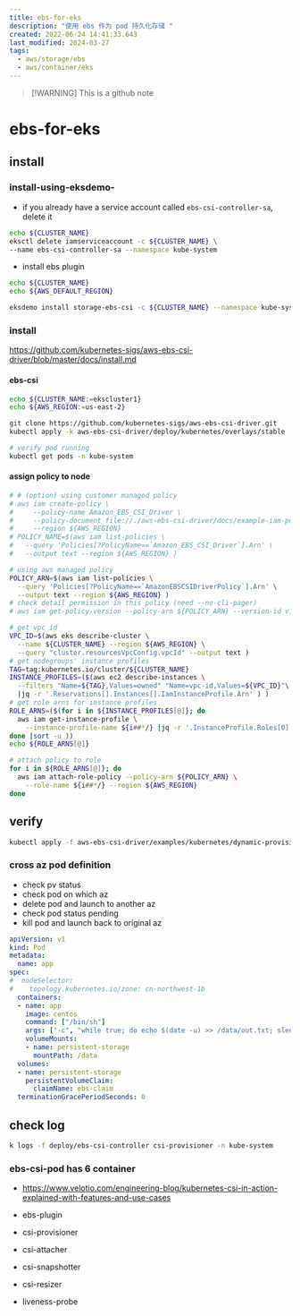 ```yaml
---
title: ebs-for-eks
description: "使用 ebs 作为 pod 持久化存储 "
created: 2022-06-24 14:41:33.643
last_modified: 2024-03-27
tags:
  - aws/storage/ebs
  - aws/container/eks
---
```

> [!WARNING] This is a github note

# ebs-for-eks

## install
### install-using-eksdemo-
- if you already have a service account called `ebs-csi-controller-sa`, delete it
```sh
echo ${CLUSTER_NAME}
eksctl delete iamserviceaccount -c ${CLUSTER_NAME} \
--name ebs-csi-controller-sa --namespace kube-system
```
- install ebs plugin
```sh
echo ${CLUSTER_NAME}
echo ${AWS_DEFAULT_REGION}

eksdemo install storage-ebs-csi -c ${CLUSTER_NAME} --namespace kube-system
```

### install
https://github.com/kubernetes-sigs/aws-ebs-csi-driver/blob/master/docs/install.md

#### ebs-csi
```sh
echo ${CLUSTER_NAME:=ekscluster1}
echo ${AWS_REGION:=us-east-2}

git clone https://github.com/kubernetes-sigs/aws-ebs-csi-driver.git
kubectl apply -k aws-ebs-csi-driver/deploy/kubernetes/overlays/stable

# verify pod running
kubectl get pods -n kube-system

```

#### assign policy to node
```sh
# # (option) using customer managed policy
# aws iam create-policy \
#     --policy-name Amazon_EBS_CSI_Driver \
#     --policy-document file://./aws-ebs-csi-driver/docs/example-iam-policy.json \
#     --region ${AWS_REGION}
# POLICY_NAME=$(aws iam list-policies \
#   --query 'Policies[?PolicyName==`Amazon_EBS_CSI_Driver`].Arn' \
#   --output text --region ${AWS_REGION} )

# using aws managed policy
POLICY_ARN=$(aws iam list-policies \
  --query 'Policies[?PolicyName==`AmazonEBSCSIDriverPolicy`].Arn' \
  --output text --region ${AWS_REGION} )
# check detail permission in this policy (need --no-cli-pager)
# aws iam get-policy-version --policy-arn ${POLICY_ARN} --version-id v1 --no-cli-pager

# get vpc id
VPC_ID=$(aws eks describe-cluster \
  --name ${CLUSTER_NAME} --region ${AWS_REGION} \
  --query "cluster.resourcesVpcConfig.vpcId" --output text )
# get nodegroups' instance profiles
TAG=tag:kubernetes.io/cluster/${CLUSTER_NAME}
INSTANCE_PROFILES=($(aws ec2 describe-instances \
  --filters "Name=${TAG},Values=owned" "Name=vpc-id,Values=${VPC_ID}"\
  |jq -r '.Reservations[].Instances[].IamInstanceProfile.Arn' ) )
# get role arns for instance profiles
ROLE_ARNS=($(for i in ${INSTANCE_PROFILES[@]}; do
  aws iam get-instance-profile \
    --instance-profile-name ${i##*/} |jq -r '.InstanceProfile.Roles[0].Arn'
done |sort -u ))
echo ${ROLE_ARNS[@]}

# attach policy to role
for i in ${ROLE_ARNS[@]}; do
  aws iam attach-role-policy --policy-arn ${POLICY_ARN} \
    --role-name ${i##*/} --region ${AWS_REGION}
done

```


## verify
```sh
kubectl apply -f aws-ebs-csi-driver/examples/kubernetes/dynamic-provisioning/manifests/

```

### cross az pod definition
- check pv status
- check pod on which az
- delete pod and launch to another az
- check pod status pending
- kill pod and launch back to original az

```yaml
apiVersion: v1
kind: Pod
metadata:
  name: app
spec:
#  nodeSelector:
#    topology.kubernetes.io/zone: cn-northwest-1b
  containers:
  - name: app
    image: centos
    command: ["/bin/sh"]
    args: ["-c", "while true; do echo $(date -u) >> /data/out.txt; sleep 5; done"]
    volumeMounts:
    - name: persistent-storage
      mountPath: /data
  volumes:
  - name: persistent-storage
    persistentVolumeClaim:
      claimName: ebs-claim
  terminationGracePeriodSeconds: 0

```


## check log
```sh
k logs -f deploy/ebs-csi-controller csi-provisioner -n kube-system 

```

###  ebs-csi-pod has 6 container
- https://www.velotio.com/engineering-blog/kubernetes-csi-in-action-explained-with-features-and-use-cases

- ebs-plugin 
- csi-provisioner 
- csi-attacher 
- csi-snapshotter 
- csi-resizer 
- liveness-probe


